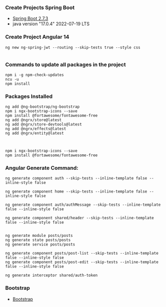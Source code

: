 ### Create Projects Spring Boot

- [Spring Boot 2.7.3](https://start.spring.io/)
- java version "17.0.4" 2022-07-19 LTS

### Create Project Angular 14
```
ng new ng-spring-jwt --routing --skip-tests true --style css
		
```

### Commands to update all packages in the project
```
npm i -g npm-check-updates
ncu -u
npm install
```


### Packages Installed
```
ng add @ng-bootstrap/ng-bootstrap
npm i ngx-bootstrap-icons --save
npm install @fortawesome/fontawesome-free
ng add @ngrx/store@latest
ng add @ngrx/store-devtools@latest
ng add @ngrx/effects@latest
ng add @ngrx/entity@latest



npm i ngx-bootstrap-icons --save
npm install @fortawesome/fontawesome-free
```

### Angular Generate Command:
```
ng generate component auth --skip-tests --inline-template false --inline-style false

ng generate component home --skip-tests --inline-template false --inline-style false

ng generate component auth/authMessage --skip-tests --inline-template false --inline-style false

ng generate component shared/header --skip-tests --inline-template false --inline-style false


ng generate module posts/posts
ng generate state posts/posts
ng generate service posts/posts

ng generate component posts/post-list --skip-tests --inline-template false --inline-style false
ng generate component posts/post-edit --skip-tests --inline-template false --inline-style false

ng generate interceptor shared/auth-token
```

### Bootstrap
- [Bootstrap](https://getbootstrap.com/docs/5.2/examples)

		
		
		
		
		
